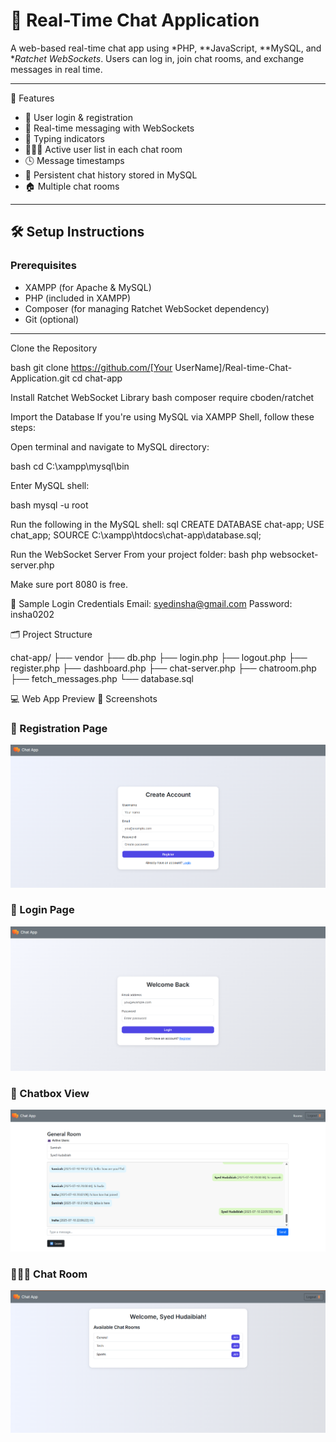 # 💬 Real-Time Chat Application

A web-based real-time chat app using *PHP, **JavaScript, **MySQL, and **Ratchet WebSockets*. Users can log in, join chat rooms, and exchange messages in real time.

---
 📁 Features

- 🔐 User login & registration
- 💬 Real-time messaging with WebSockets
- 👀 Typing indicators
- 🧑‍🤝‍🧑 Active user list in each chat room
- 🕓 Message timestamps
- 💾 Persistent chat history stored in MySQL
- 🏠 Multiple chat rooms



---

## 🛠 Setup Instructions

### Prerequisites

- XAMPP (for Apache & MySQL)
- PHP (included in XAMPP)
- Composer (for managing Ratchet WebSocket dependency)
- Git (optional)

---

 Clone the Repository

bash
git clone https://github.com/[Your UserName]/Real-time-Chat-Application.git
cd chat-app

Install Ratchet WebSocket Library
bash
composer require cboden/ratchet

Import the Database
If you're using MySQL via XAMPP Shell, follow these steps:

Open terminal and navigate to MySQL directory:

bash
cd C:\xampp\mysql\bin

Enter MySQL shell:

bash
mysql -u root

Run the following in the MySQL shell:
sql
CREATE DATABASE chat-app;
USE chat_app;
SOURCE C:\xampp\htdocs\chat-app\database.sql;

Run the WebSocket Server
From your project folder:
bash
php websocket-server.php

Make sure port 8080 is free.

🔐 Sample Login Credentials
Email: syedinsha@gmail.com
Password: insha0202

🗂 Project Structure

chat-app/
├── vendor
├── db.php
├── login.php
├── logout.php
├── register.php
├── dashboard.php
├── chat-server.php
├── chatroom.php
├── fetch_messages.php
└── database.sql


  💻 Web App Preview
  📸 Screenshots

  ### 📝 Registration Page
![Registration Page](assets/Registration.png)

### 🔐 Login Page
![Login Page](assets/Login.png)

### 💬 Chatbox View
![Chatbox](assets/chatbox.png)

### 🧑‍🤝‍🧑 Chat Room
![Chat Room](assets/chatroom.png)
